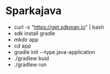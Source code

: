 # Sparkajava

- curl -s "https://get.sdkman.io" | bash
- sdk install gradle
- mkdir app
- cd app
- gradle init --type java-application 
- ./gradlew buid
- ./gradlew run
